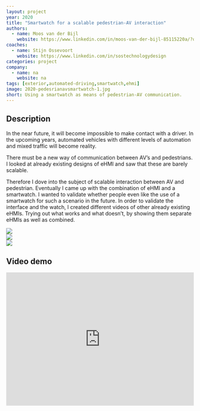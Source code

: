 ```yaml
---
layout: project
year: 2020
title: "Smartwatch for a scalable pedestrian-AV interaction"
authors:
  - name: Moos van der Bijl
    website: https://www.linkedin.com/in/moos-van-der-bijl-85115220a/?originalSubdomain=nl
coaches:
  - name: Stijn Ossevoort
    website: https://www.linkedin.com/in/sostechnologydesign
categories: project
company:
  - name: na
    website: na
tags: [exterior,automated-driving,smartwatch,ehmi]
image: 2020-pedesrianavsmartwatch-1.jpg
short: Using a smartwatch as means of pedestrian-AV communication.
---
```


## Description
In the near future, it will become impossible to make contact with a driver. In the upcoming years, automated vehicles with different levels of automation and mixed traffic will become reality.

There must be a new way of communication between AV’s and pedestrians. I looked at already existing designs of eHMI and saw that these are barely scalable.

Therefore I dove into the subject of scalable interaction between AV and pedestrian. Eventually I came up with the combination of eHMI and a smartwatch. I wanted to validate whether people even like the use of a smartwatch for such a scenario in the future. In order to validate the interface and the watch, I created different videos of other already existing eHMIs. Trying out what works and what doesn’t, by showing them separate eHMIs as well as combined.

<div class="project-image">
  <img src="/assets/img/2020-pedesrianavsmartwatch-2.jpg">
</div>
<div class="project-image">
  <img src="/assets/img/2020-pedesrianavsmartwatch-3.jpg">
</div>
<div class="project-image">
  <img src="/assets/img/2020-pedesrianavsmartwatch-4.jpg">
</div>

## Video demo
<iframe style="display:inline-block; border:0px solid #FFF; width: 100%; height: 358px" src="https://www.youtube.com/embed/qSzafiCF9mw?playlist=qSzafiCF9mw&loop=1&autoplay=1&mute=1" frameborder="0" allowfullscreen></iframe>

